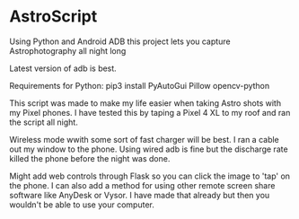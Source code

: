 # AstroScript
 Using Python and Android ADB this project lets you capture Astrophotography all night long

Latest version of adb is best.

Requirements for Python:
pip3 install PyAutoGui Pillow opencv-python

This script was made to make my life easier when taking Astro shots with my Pixel phones. I have tested this by taping a Pixel 4 XL to my roof and ran the script all night. 

Wireless mode wwith some sort of fast charger will be best. I ran a cable out my window to the phone. Using wired adb is fine but the discharge rate killed the phone before the night was done.

Might add web controls through Flask so you can click the image to 'tap' on the phone.
I can also add a method for using other remote screen share software like AnyDesk or Vysor. 
I have made that already but then you wouldn't be able to use your computer.
